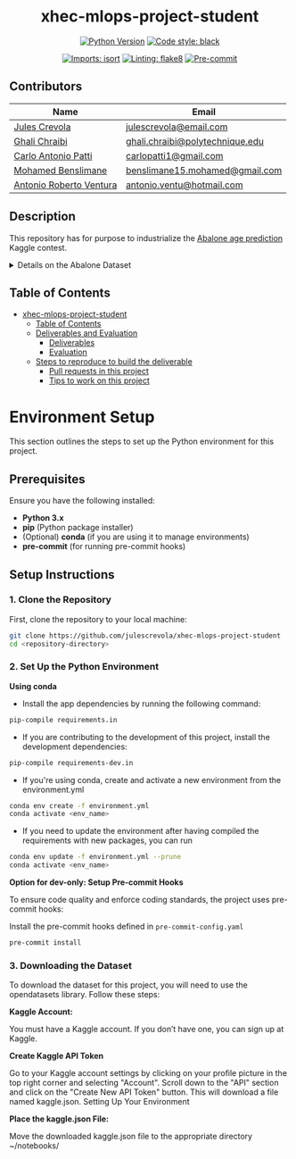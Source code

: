 <div align="center">

# xhec-mlops-project-student

[![Python Version](https://img.shields.io/badge/python-3.10-blue.svg)]()
[![Code style: black](https://img.shields.io/badge/code%20style-black-000000.svg)](https://github.com/psf/black)

[![Imports: isort](https://img.shields.io/badge/%20imports-isort-%231674b1?style=flat&labelColor=ef8336)](https://pycqa.github.io/isort/)
[![Linting: flake8](https://img.shields.io/badge/code%20style-flake8-blue)](https://github.com/PyCQA/flake8)
[![Pre-commit](https://img.shields.io/badge/pre--commit-enabled-informational?logo=pre-commit&logoColor=white)](https://github.com/artefactory/xhec-mlops-project-student/blob/main/.pre-commit-config.yaml)
</div>

## Contributors

| Name                     | Email                                      |
|--------------------------|--------------------------------------------|
| [Jules Crevola](mailto:julescrevola@email.com)       | julescrevola@email.com           |
| [Ghali Chraibi](mailto:ghali.chraibi@polytechnique.edu) | ghali.chraibi@polytechnique.edu  |
| [Carlo Antonio Patti](mailto:carlopatti1@gmail.com)  | carlopatti1@gmail.com            |
| [Mohamed Benslimane](mailto:benslimane15.mohamed@gmail.com) | benslimane15.mohamed@gmail.com   |
| [Antonio Roberto Ventura](mailto:antonio.ventu@hotmail.com) | antonio.ventu@hotmail.com        |

## Description

This repository has for purpose to industrialize the [Abalone age prediction](https://www.kaggle.com/datasets/rodolfomendes/abalone-dataset) Kaggle contest.

<details>
<summary>Details on the Abalone Dataset</summary>

The age of abalone is determined by cutting the shell through the cone, staining it, and counting the number of rings through a microscope -- a boring and time-consuming task. Other measurements, which are easier to obtain, are used to predict the age.

**Goal**: predict the age of abalone (column "Rings") from physical measurements ("Shell weight", "Diameter", etc...)

You can download the dataset on the [Kaggle page](https://www.kaggle.com/datasets/rodolfomendes/abalone-dataset)

</details>

## Table of Contents

- [xhec-mlops-project-student](#xhec-mlops-project-student)
  - [Table of Contents](#table-of-contents)
  - [Deliverables and Evaluation](#deliverables-and-evaluation)
    - [Deliverables](#deliverables)
    - [Evaluation](#evaluation)
  - [Steps to reproduce to build the deliverable](#steps-to-reproduce-to-build-the-deliverable)
    - [Pull requests in this project](#pull-requests-in-this-project)
    - [Tips to work on this project](#tips-to-work-on-this-project)

# Environment Setup

This section outlines the steps to set up the Python environment for this project.

## Prerequisites
Ensure you have the following installed:
- **Python 3.x**
- **pip** (Python package installer)
- (Optional) **conda** (if you are using it to manage environments)
- **pre-commit** (for running pre-commit hooks)

## Setup Instructions

### 1. Clone the Repository

First, clone the repository to your local machine:

```bash
git clone https://github.com/julescrevola/xhec-mlops-project-student
cd <repository-directory>
```

### 2. Set Up the Python Environment

**Using conda**

- Install the app dependencies by running the following command:
```bash
pip-compile requirements.in
```

- If you are contributing to the development of this project, install the development dependencies:
```bash
pip-compile requirements-dev.in
```

- If you're using conda, create and activate a new environment from the environment.yml
```bash
conda env create -f environment.yml
conda activate <env_name>
```

- If you need to update the environment after having compiled the requirements with new packages, you can run
```bash
conda env update -f environment.yml --prune
conda activate <env_name>
```

**Option for dev-only: Setup Pre-commit Hooks**

To ensure code quality and enforce coding standards, the project uses pre-commit hooks:

Install the pre-commit hooks defined in ```pre-commit-config.yaml```
```bash
pre-commit install
```

### 3. Downloading the Dataset
To download the dataset for this project, you will need to use the opendatasets library. Follow these steps:

**Kaggle Account:**

You must have a Kaggle account. If you don’t have one, you can sign up at Kaggle.

**Create Kaggle API Token**

Go to your Kaggle account settings by clicking on your profile picture in the top right corner and selecting "Account".
Scroll down to the "API" section and click on the "Create New API Token" button. This will download a file named kaggle.json.
Setting Up Your Environment

**Place the kaggle.json File:**

Move the downloaded kaggle.json file to the appropriate directory ~/notebooks/
